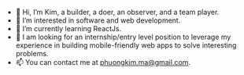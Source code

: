 - 👋 Hi, I’m Kim, a builder, a doer, an observer, and a team player.
- 👀 I’m interested in software and web development. 
- 🌱 I’m currently learning ReactJs.
- 💞️ I am looking for an internship/entry level position to leverage my experience in building mobile-friendly web apps
to solve interesting problems.
- 📫 You can contact me at phuongkim.ma@gmail.com.



<!---
mKimp/mKimp is a ✨ special ✨ repository because its `README.md` (this file) appears on your GitHub profile.
You can click the Preview link to take a look at your changes.
--->
